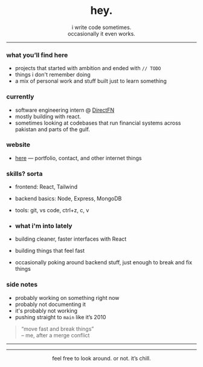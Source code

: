 <h1 align="center">hey.</h1>

<p align="center">
  i write code sometimes. <br />
  occasionally it even works.
</p>

---

### what you’ll find here

- projects that started with ambition and ended with `// TODO`
- things i don't remember doing
- a mix of personal work and stuff built just to learn something


### currently
- software engineering intern @ [DirectFN](https://www.directfn.com)  
- mostly building with react.  
- sometimes looking at codebases that run financial systems across pakistan and parts of the gulf.  

### website
- [here](https://abdull-ah-med.xyz/) — portfolio, contact, and other internet things

### skills? sorta
- frontend: React, Tailwind
- backend basics: Node, Express, MongoDB
- tools: git, vs code, ctrl+z, c, v



- ### what i'm into lately
- building cleaner, faster interfaces with React  
- building things that feel fast  
- occasionally poking around backend stuff, just enough to break and fix things

### side notes
- probably working on something right now  
- probably not documenting it
- it's probably not working
- pushing straight to `main` like it’s 2010


> “move fast and break things”  
> – me, after a merge conflict

---


---

<p align="center">
  feel free to look around. or not. it’s chill.
</p>
